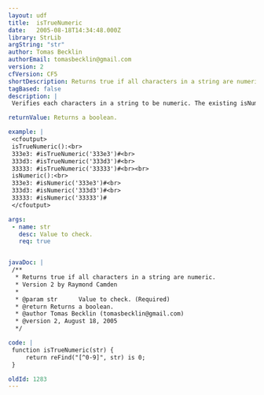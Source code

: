 ```yaml
---
layout: udf
title:  isTrueNumeric
date:   2005-08-18T14:34:48.000Z
library: StrLib
argString: "str"
author: Tomas Becklin
authorEmail: tomasbecklin@gmail.com
version: 2
cfVersion: CF5
shortDescription: Returns true if all characters in a string are numeric.
tagBased: false
description: |
 Verifies each characters in a string to be numeric. The existing isNumeric() function accepts e (express scientific notation) and d (denote double precision) as numeric characters and will return true/yes.

returnValue: Returns a boolean.

example: |
 <cfoutput>
 isTrueNumeric():<br>
 333e3: #isTrueNumeric('333e3')#<br>
 333d3: #isTrueNumeric('333d3')#<br>
 33333: #isTrueNumeric('33333')#<br><br>
 isNumeric():<br>
 333e3: #isNumeric('333e3')#<br>
 333d3: #isNumeric('333d3')#<br>
 33333: #isNumeric('33333')#
 </cfoutput>

args:
 - name: str
   desc: Value to check.
   req: true


javaDoc: |
 /**
  * Returns true if all characters in a string are numeric.
  * Version 2 by Raymond Camden
  * 
  * @param str      Value to check. (Required)
  * @return Returns a boolean. 
  * @author Tomas Becklin (tomasbecklin@gmail.com) 
  * @version 2, August 18, 2005 
  */

code: |
 function isTrueNumeric(str) {
     return reFind("[^0-9]", str) is 0;
 }

oldId: 1283
---
```


